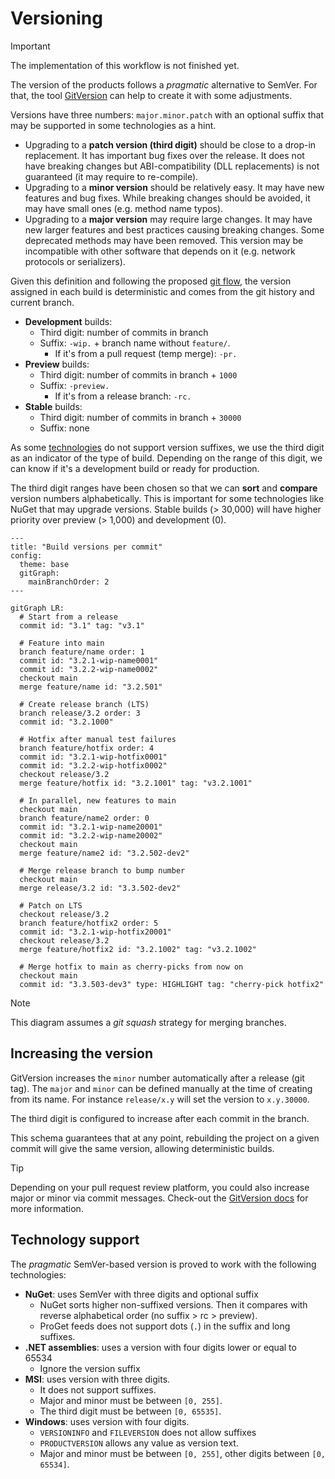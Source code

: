 # Versioning

> [!IMPORTANT]  
> The implementation of this workflow is not finished yet.

The version of the products follows a _pragmatic_ alternative to SemVer. For
that, the tool [GitVersion](https://gitversion.net/) can help to create it with
some adjustments.

Versions have three numbers: `major.minor.patch` with an optional suffix that
may be supported in some technologies as a hint.

- Upgrading to a **patch version (third digit)** should be close to a drop-in
  replacement. It has important bug fixes over the release. It does not have
  breaking changes but ABI-compatibility (DLL replacements) is not guaranteed
  (it may require to re-compile).
- Upgrading to a **minor version** should be relatively easy. It may have new
  features and bug fixes. While breaking changes should be avoided, it may have
  small ones (e.g. method name typos).
- Upgrading to a **major version** may require large changes. It may have new
  larger features and best practices causing breaking changes. Some deprecated
  methods may have been removed. This version may be incompatible with other
  software that depends on it (e.g. network protocols or serializers).

Given this definition and following the proposed [git flow](./gitflow.md), the
version assigned in each build is deterministic and comes from the git history
and current branch.

- **Development** builds:
  - Third digit: number of commits in branch
  - Suffix: `-wip.` + branch name without `feature/`.
    - If it's from a pull request (temp merge): `-pr.`
- **Preview** builds:
  - Third digit: number of commits in branch + `1000`
  - Suffix: `-preview.`
    - If it's from a release branch: `-rc.`
- **Stable** builds:
  - Third digit: number of commits in branch + `30000`
  - Suffix: none

As some [technologies](#technology-support) do not support version suffixes, we
use the third digit as an indicator of the type of build. Depending on the range
of this digit, we can know if it's a development build or ready for production.

The third digit ranges have been chosen so that we can **sort** and **compare**
version numbers alphabetically. This is important for some technologies like
NuGet that may upgrade versions. Stable builds (> 30,000) will have higher
priority over preview (> 1,000) and development (0).

```mermaid
---
title: "Build versions per commit"
config:
  theme: base
  gitGraph:
    mainBranchOrder: 2
---

gitGraph LR:
  # Start from a release
  commit id: "3.1" tag: "v3.1"

  # Feature into main
  branch feature/name order: 1
  commit id: "3.2.1-wip-name0001"
  commit id: "3.2.2-wip-name0002"
  checkout main
  merge feature/name id: "3.2.501"

  # Create release branch (LTS)
  branch release/3.2 order: 3
  commit id: "3.2.1000"

  # Hotfix after manual test failures
  branch feature/hotfix order: 4
  commit id: "3.2.1-wip-hotfix0001"
  commit id: "3.2.2-wip-hotfix0002"
  checkout release/3.2
  merge feature/hotfix id: "3.2.1001" tag: "v3.2.1001"

  # In parallel, new features to main
  checkout main
  branch feature/name2 order: 0
  commit id: "3.2.1-wip-name20001"
  commit id: "3.2.2-wip-name20002"
  checkout main
  merge feature/name2 id: "3.2.502-dev2"

  # Merge release branch to bump number
  checkout main
  merge release/3.2 id: "3.3.502-dev2"

  # Patch on LTS
  checkout release/3.2
  branch feature/hotfix2 order: 5
  commit id: "3.2.1-wip-hotfix20001"
  checkout release/3.2
  merge feature/hotfix2 id: "3.2.1002" tag: "v3.2.1002"

  # Merge hotfix to main as cherry-picks from now on
  checkout main
  commit id: "3.3.503-dev3" type: HIGHLIGHT tag: "cherry-pick hotfix2"
```

> [!NOTE]  
> This diagram assumes a _git squash_ strategy for merging branches.

## Increasing the version

GitVersion increases the `minor` number automatically after a release (git tag).
The `major` and `minor` can be defined manually at the time of creating from its
name. For instance `release/x.y` will set the version to `x.y.30000`.

The third digit is configured to increase after each commit in the branch.

This schema guarantees that at any point, rebuilding the project on a given
commit will give the same version, allowing deterministic builds.

> [!TIP]  
> Depending on your pull request review platform, you could also increase major
> or minor via commit messages. Check-out the
> [GitVersion docs](https://gitversion.net/docs/reference/version-increments#manually-incrementing-the-version)
> for more information.

## Technology support

The _pragmatic_ SemVer-based version is proved to work with the following
technologies:

- **NuGet**: uses SemVer with three digits and optional suffix
  - NuGet sorts higher non-suffixed versions. Then it compares with reverse
    alphabetical order (no suffix > rc > preview).
  - ProGet feeds does not support dots (`.`) in the suffix and long suffixes.
- **.NET assemblies**: uses a version with four digits lower or equal to 65534
  - Ignore the version suffix
- **MSI**: uses version with three digits.
  - It does not support suffixes.
  - Major and minor must be between `[0, 255]`.
  - The third digit must be between `[0, 65535]`.
- **Windows**: uses version with four digits.
  - `VERSIONINFO` and `FILEVERSION` does not allow suffixes
  - `PRODUCTVERSION` allows any value as version text.
  - Major and minor must be between `[0, 255]`, other digits between
    `[0, 65534]`.
